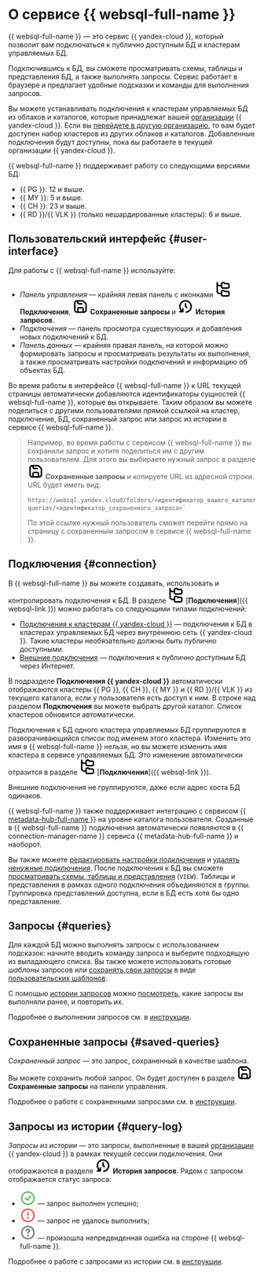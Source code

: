 # О сервисе {{ websql-full-name }}

{{ websql-full-name }} — это сервис {{ yandex-cloud }}, который позволит вам подключаться к публично доступным БД и кластерам управляемых БД. 

Подключившись к БД, вы сможете просматривать схемы, таблицы и представления БД, а также выполнять запросы. Сервис работает в браузере и предлагает удобные подсказки и команды для выполнения запросов.

Вы можете устанавливать подключения к кластерам управляемых БД из облаков и каталогов, которые принадлежат вашей [организации](../../organization/concepts/organization.md) {{ yandex-cloud }}. Если вы [перейдете в другую организацию](../../organization/operations/manage-organizations.md#switch-to-another-org), то вам будет доступен набор кластеров из других облаков и каталогов. Добавленные подключения будут доступны, пока вы работаете в текущей организации {{ yandex-cloud }}.

{{ websql-full-name }} поддерживает работу со следующими версиями БД:

* {{ PG }}: 12 и выше.
* {{ MY }}: 5 и выше.
* {{ CH }}: 23 и выше.
* {{ RD }}/{{ VLK }} (только нешардированные кластеры): 6 и выше.

## Пользовательский интерфейс {#user-interface}

Для работы с {{ websql-full-name }} используйте:

* _Панель управления_ — крайняя левая панель с иконками ![image](../../_assets/console-icons/folder-tree.svg) **Подключения**, ![image](../../_assets/console-icons/floppy-disk.svg) **Сохраненные запросы** и ![image](../../_assets/console-icons/clock-arrow-rotate-left.svg) **История запросов**.
* _Подключения_ — панель просмотра существующих и добавления новых подключений к БД.
* _Панель данных_ — крайняя правая панель, на которой можно формировать запросы и просматривать результаты их выполнения, а также просматривать настройки подключений и информацию об объектах БД.

Во время работы в интерфейсе {{ websql-full-name }} к URL текущей страницы автоматически добавляются идентификаторы сущностей {{ websql-full-name }}, которые вы открываете. Таким образом вы можете поделиться с другими пользователями прямой ссылкой на кластер, подключение, БД, сохраненный запрос или запрос из истории в сервисе {{ websql-full-name }}.

> Например, во время работы с сервисом {{ websql-full-name }} вы сохранили запрос и хотите поделиться им с другим пользователем. Для этого вы выбираете нужный запрос в разделе ![image](../../_assets/console-icons/floppy-disk.svg) **Сохраненные запросы** и копируете URL из адресной строки. 
> URL будет иметь вид:
> ```
> https://websql.yandex.cloud/folders/<идентификатор_вашего_каталога>/saved-queries/<идентификатор_сохраненного_запроса>`
> ```
> По этой ссылке нужный пользователь сможет перейти прямо на страницу с сохраненным запросом в сервисе {{ websql-full-name }}.

## Подключения {#connection}

В {{ websql-full-name }} вы можете создавать, использовать и контролировать подключения к БД. В разделе ![image](../../_assets/console-icons/folder-tree.svg) [**Подключения**]({{ websql-link }}) можно работать со следующими типами подключений:
* [Подключения к кластерам {{ yandex-cloud }}](../operations/create-connection.md#connect-cluster) — подключения к БД в кластерах управляемых БД через внутреннюю сеть {{ yandex-cloud }}. Такие кластеры необязательно должны быть публично доступными.
* [Внешние подключения](../operations/create-connection.md#connect-db) — подключения к публично доступным БД через Интернет.

В подразделе **Подключения {{ yandex-cloud }}** автоматически отображаются кластеры {{ PG }}, {{ CH }}, {{ MY }} и {{ RD }}/{{ VLK }} из текущего каталога, если у пользователя есть доступ к ним. В строке над разделом **Подключения** вы можете выбрать другой каталог. Список кластеров обновится автоматически.

Подключения к БД одного кластера управляемых БД группируются в разворачивающийся список под именем этого кластера. Изменить это имя в {{ websql-full-name }} нельзя, но вы можете изменить имя кластера в сервисе управляемых БД. Это изменение автоматически отразится в разделе ![image](../../_assets/console-icons/folder-tree.svg) [**Подключения**]({{ websql-link }}). 

Внешние подключения не группируются, даже если адрес хоста БД одинаков.

{{ websql-full-name }} также поддерживает интеграцию с сервисом [{{ metadata-hub-full-name }}](../../metadata-hub/index.yaml) на уровне каталога пользователя. Созданные в {{ websql-full-name }} подключения автоматически появляются в {{ connection-manager-name }} сервиса {{ metadata-hub-full-name }} и наоборот.

Вы также можете [редактировать настройки подключения](../operations/connect.md#change-connection-settings) и [удалять ненужные подключения](../operations/connect.md#delete-connection). После подключения к БД вы сможете [просматривать схемы, таблицы и представления](../operations/view-db-objects-info.md) (`VIEW`). Таблицы и представления в рамках одного подключения объединяются в группы. Группировка представлений доступна, если в БД есть хотя бы одно представление.

## Запросы {#queries}

Для каждой БД можно выполнять запросы с использованием подсказок: начните вводить команду запроса и выберите подходящую из выпадающего списка. Вы также можете использовать готовые _шаблоны_ запросов или [сохранять свои запросы](../operations/templates.md#save-query) в виде [пользовательских шаблонов](#saved-queries). 

С помощью [истории запросов](#query-log) можно [посмотреть](../operations/history.md), какие запросы вы выполняли ранее, и повторить их.

Подробнее о выполнении запросов см. в [инструкции](../operations/query-executor.md).

## Сохраненные запросы {#saved-queries}

_Сохраненный запрос_ — это запрос, сохраненный в качестве шаблона. Вы можете сохранить любой запрос. Он будет доступен в разделе ![image](../../_assets/console-icons/floppy-disk.svg) **Сохраненные запросы** на панели управления.

Подробнее о работе с сохраненными запросами см. в [инструкции](../operations/templates.md).

## Запросы из истории {#query-log}

_Запросы из истории_ — это запросы, выполненные в вашей [организации](../../organization/concepts/organization.md) {{ yandex-cloud }} в рамках текущей сессии подключения. Они отображаются в разделе ![image](../../_assets/console-icons/clock-arrow-rotate-left.svg) **История запросов**. Рядом с запросом отображается статус запроса:

* ![image](../../_assets/websql/success.svg) — запрос выполнен успешно;
* ![image](../../_assets/websql/error.svg) — запрос не удалось выполнить;
* ![image](../../_assets/websql/unknown.svg) — произошла непредвиденная ошибка на стороне {{ websql-full-name }}.

Подробнее о работе с запросами из истории см. в [инструкции](../operations/history.md).

